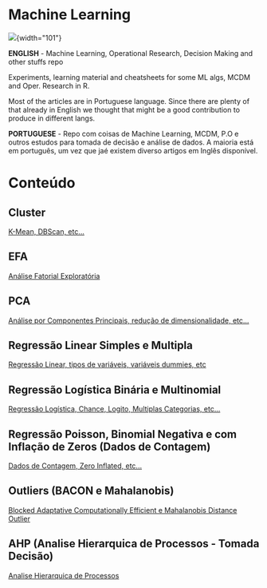 # Machine Learning

![](https://mlf6kovmjrtn.i.optimole.com/w:256/h:256/q:mauto/f:avif/https://www.pointstar.com.my/wp-content/uploads/2021/06/menu-AI-icon-b.png){width="101"}

**ENGLISH** - Machine Learning, Operational Research, Decision Making and other stuffs repo

Experiments, learning material and cheatsheets for some ML algs, MCDM and Oper. Research in R.

Most of the articles are in Portuguese language. Since there are plenty of that already in English we thought that might be a good contribution to produce in different langs.

**PORTUGUESE** - Repo com coisas de Machine Learning, MCDM, P.O e outros estudos para tomada de decisão e análise de dados. A maioria está em português, um vez que jaé existem diverso artigos em Inglês disponível.

# **Conteúdo**

## Cluster

[K-Mean, DBScan, etc...](https://scopinho.github.io/ML/Cluster/Cluster-01.html)

## EFA

[Análise Fatorial Exploratória](https://scopinho.github.io/ML/EFA/EFA-01.html)

## PCA

[Análise por Componentes Principais, redução de dimensionalidade, etc...](https://scopinho.github.io/ML/PCA/PCA-01.html)

## Regressão Linear Simples e Multipla

[Regressão Linear, tipos de variáveis, variáveis dummies, etc](https://scopinho.github.io/ML/REGRESSAO/RegLinear-01.html)

## Regressão Logística Binária e Multinomial

[Regressão Logística, Chance, Logito, Multiplas Categorias, etc...](https://scopinho.github.io/ML/REGRESSAO/Reg_Logistica-01-01.html)

## Regressão Poisson, Binomial Negativa e com Inflação de Zeros (Dados de Contagem)

[Dados de Contagem, Zero Inflated, etc...](https://scopinho.github.io/ML/REGRESSAO/Reg_Contagem-01.html)

## Outliers (BACON e Mahalanobis)

[Blocked Adaptative Computationally Efficient e Mahalanobis Distance Outlier](https://scopinho.github.io/ML/BACON/BACON.html)

## AHP (Analise Hierarquica de Processos - Tomada Decisão)

[Analise Hierarquica de Processos](https://scopinho.github.io/ML/AHP/AHP-01.html)
